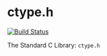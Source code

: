# ctype.h

[![Build Status](https://travis-ci.org/DeidaraC/ctype.h.svg?branch=master)](https://travis-ci.org/DeidaraC/ctype.h)

The Standard C Library: `ctype.h`
